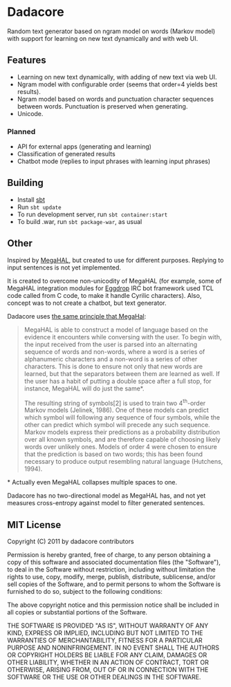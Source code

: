 Dadacore
========

Random text generator based on ngram model on words (Markov model) with support for learning on new text dynamically and with web UI.

Features
--------
* Learning on new text dynamically, with adding of new text via web UI.
* Ngram model with configurable order (seems that order=4 yields best results).
* Ngram model based on words and punctuation character sequences between words. Punctuation is preserved when generating.
* Unicode.

### Planned
* API for external apps (generating and learning)
* Classification of generated results
* Chatbot mode (replies to input phrases with learning input phrases)

Building
--------
* Install [sbt](http://www.scala-sbt.org/)
* Run `sbt update`
* To run development server, run `sbt container:start`
* To build .war, run `sbt package-war`, as usual

Other
-----

Inspired by [MegaHAL](http://megahal.alioth.debian.org/), but created to use for different purposes. Replying to input sentences is not yet implemented.

It is created to overcome non-unicodity of MegaHAL (for example, some of MegaHAL integration modules for [Eggdrop](http://www.eggheads.org/) IRC bot framework used TCL code called from C code, to make it handle Cyrilic characters). Also, concept was to not create a chatbot, but text generator.

Dadacore uses [the same principle that MegaHal](http://megahal.alioth.debian.org/How.html):

> MegaHAL is able to construct a model of language based on the evidence it encounters while conversing with the user. To begin with, the input received from the user is parsed into an alternating sequence of words and non-words, where a word is a series of alphanumeric characters and a non-word is a series of other characters. This is done to ensure not only that new words are learned, but that the separators between them are learned as well. If the user has a habit of putting a double space after a full stop, for instance, MegaHAL will do just the same*.
>
> The resulting string of symbols[2] is used to train two 4<sup>th</sup>-order Markov models (Jelinek, 1986). One of these models can predict which symbol will following any sequence of four symbols, while the other can predict which symbol will precede any such sequence. Markov models express their predictions as a probability distribution over all known symbols, and are therefore capable of choosing likely words over unlikely ones. Models of order 4 were chosen to ensure that the prediction is based on two words; this has been found necessary to produce output resembling natural language (Hutchens, 1994).

\* Actually even MegaHAL collapses multiple spaces to one.

Dadacore has no two-directional model as MegaHAL has, and not yet measures cross-entropy against model to filter generated sentences.

MIT License
-----------

Copyright (C) 2011 by dadacore contributors

Permission is hereby granted, free of charge, to any person obtaining a copy
of this software and associated documentation files (the "Software"), to deal
in the Software without restriction, including without limitation the rights
to use, copy, modify, merge, publish, distribute, sublicense, and/or sell
copies of the Software, and to permit persons to whom the Software is
furnished to do so, subject to the following conditions:

The above copyright notice and this permission notice shall be included in
all copies or substantial portions of the Software.

THE SOFTWARE IS PROVIDED "AS IS", WITHOUT WARRANTY OF ANY KIND, EXPRESS OR
IMPLIED, INCLUDING BUT NOT LIMITED TO THE WARRANTIES OF MERCHANTABILITY,
FITNESS FOR A PARTICULAR PURPOSE AND NONINFRINGEMENT. IN NO EVENT SHALL THE
AUTHORS OR COPYRIGHT HOLDERS BE LIABLE FOR ANY CLAIM, DAMAGES OR OTHER
LIABILITY, WHETHER IN AN ACTION OF CONTRACT, TORT OR OTHERWISE, ARISING FROM,
OUT OF OR IN CONNECTION WITH THE SOFTWARE OR THE USE OR OTHER DEALINGS IN
THE SOFTWARE.
